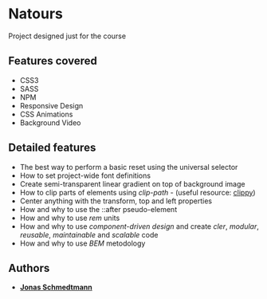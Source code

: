 # Natours

Project designed just for the course

## Features covered

* CSS3
* SASS
* NPM
* Responsive Design
* CSS Animations
* Background Video

## Detailed features

* The best way to perform a basic reset using the universal selector
* How to set project-wide font definitions
* Create semi-transparent linear gradient on top of background image
* How to clip parts of elements using *clip-path* - (useful resource: [clippy](https://bennettfeely.com/clippy/))
* Center anything with the transform, top and left properties
* How and why to use the ::after pseudo-element
* How and why to use *rem* units
* How and why to use *component-driven design* and create *cler*, *modular*, *reusable*, *maintainable* and *scalable* code
* How and why to use *BEM* metodology

## Authors

* **[Jonas Schmedtmann](https://github.com/jonasschmedtmann)**
